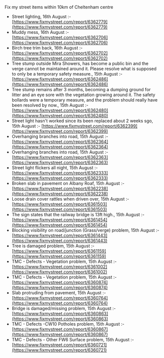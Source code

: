 Fix my street items within 10km of Cheltenham centre

<!-- fix_marker starts -->

- Street lighting, 16th August :- [https://www.fixmystreet.com/report/6362779](https://www.fixmystreet.com/report/6362779)
- Muddy mess, 16th August :- [https://www.fixmystreet.com/report/6362706](https://www.fixmystreet.com/report/6362706)
- Birch tree trim back, 16th August :- [https://www.fixmystreet.com/report/6362702](https://www.fixmystreet.com/report/6362702)
- Tree stump outside Mira Showers, has become a public bin and the verge cannot be maintained around it. Please resolve what is supposed to only be a temporary safety measure., 15th August :- [https://www.fixmystreet.com/report/6362486](https://www.fixmystreet.com/report/6362486)
- Tree stump remains after 3 months, becoming a dumping ground for litter and an eye sore with the vegetation growing around it. The safety bollards were a temporary measure, and the problem should really have been resolved by now., 15th August :- [https://www.fixmystreet.com/report/6362480](https://www.fixmystreet.com/report/6362480)
- Street light hasn't worked since its been replaced about 2 weeks sgo, 15th August :- [https://www.fixmystreet.com/report/6362399](https://www.fixmystreet.com/report/6362399)
- Overhanging branches into road, 15th August :- [https://www.fixmystreet.com/report/6362364](https://www.fixmystreet.com/report/6362364)
- Overhanging branches into road, 15th August :- [https://www.fixmystreet.com/report/6362363](https://www.fixmystreet.com/report/6362363)
- Street light flickers all night, 15th August :- [https://www.fixmystreet.com/report/6362333](https://www.fixmystreet.com/report/6362333)
- Broken slab in pavement on Albany Roaf, 15th August :- [https://www.fixmystreet.com/report/6362238](https://www.fixmystreet.com/report/6362238)
- Loose drain cover rattles when driven over, 15th August :- [https://www.fixmystreet.com/report/6361503](https://www.fixmystreet.com/report/6361503)
- The sign states that the railway bridge is 13ft high., 15th August :- [https://www.fixmystreet.com/report/6361454](https://www.fixmystreet.com/report/6361454)
- Blocking visibility on road/junction (Grass/verge) problem, 15th August :- [https://www.fixmystreet.com/report/6361443](https://www.fixmystreet.com/report/6361443)
- Tree is damaged problem, 15th August :- [https://www.fixmystreet.com/report/6361159](https://www.fixmystreet.com/report/6361159)
- TMC - Defects - Vegetation problem, 15th August :- [https://www.fixmystreet.com/report/6361002](https://www.fixmystreet.com/report/6361002)
- TMC - Defects - Vegetation problem, 15th August :- [https://www.fixmystreet.com/report/6360874](https://www.fixmystreet.com/report/6360874)
- Slab protruding from pavement, 15th August :- [https://www.fixmystreet.com/report/6360764](https://www.fixmystreet.com/report/6360764)
- Bridge is damaged/missing problem, 15th August :- [https://www.fixmystreet.com/report/6360863](https://www.fixmystreet.com/report/6360863)
- TMC - Defects -CW10 Potholes problem, 15th August :- [https://www.fixmystreet.com/report/6360867](https://www.fixmystreet.com/report/6360867)
- TMC - Defects - Other FW6  Surface problem, 15th August :- [https://www.fixmystreet.com/report/6360721](https://www.fixmystreet.com/report/6360721)

<!-- fix_marker ends -->